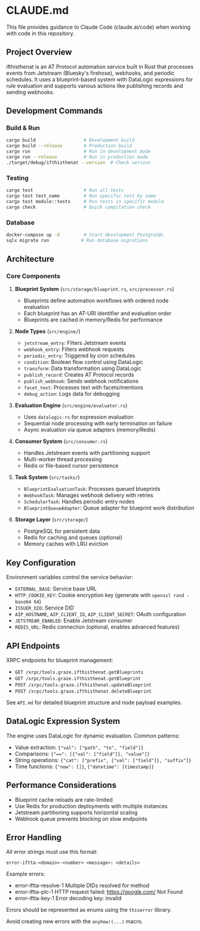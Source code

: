 # CLAUDE.md

This file provides guidance to Claude Code (claude.ai/code) when working with code in this repository.

## Project Overview

ifthisthenat is an AT Protocol automation service built in Rust that processes events from Jetstream (Bluesky's firehose), webhooks, and periodic schedules. It uses a blueprint-based system with DataLogic expressions for rule evaluation and supports various actions like publishing records and sending webhooks.

## Development Commands

### Build & Run
```bash
cargo build                  # Development build
cargo build --release        # Production build
cargo run                    # Run in development mode
cargo run --release          # Run in production mode
./target/debug/ifthisthenat --version  # Check version
```

### Testing
```bash
cargo test                   # Run all tests
cargo test test_name         # Run specific test by name
cargo test module::tests     # Run tests in specific module
cargo check                  # Quick compilation check
```

### Database
```bash
docker-compose up -d         # Start development PostgreSQL
sqlx migrate run            # Run database migrations
```

## Architecture

### Core Components

1. **Blueprint System** (`src/storage/blueprint.rs`, `src/processor.rs`)
   - Blueprints define automation workflows with ordered node evaluation
   - Each blueprint has an AT-URI identifier and evaluation order
   - Blueprints are cached in memory/Redis for performance

2. **Node Types** (`src/engine/`)
   - `jetstream_entry`: Filters Jetstream events
   - `webhook_entry`: Filters webhook requests  
   - `periodic_entry`: Triggered by cron schedules
   - `condition`: Boolean flow control using DataLogic
   - `transform`: Data transformation using DataLogic
   - `publish_record`: Creates AT Protocol records
   - `publish_webhook`: Sends webhook notifications
   - `facet_text`: Processes text with facets/mentions
   - `debug_action`: Logs data for debugging

3. **Evaluation Engine** (`src/engine/evaluator.rs`)
   - Uses `datalogic-rs` for expression evaluation
   - Sequential node processing with early termination on failure
   - Async evaluation via queue adapters (memory/Redis)

4. **Consumer System** (`src/consumer.rs`)
   - Handles Jetstream events with partitioning support
   - Multi-worker thread processing
   - Redis or file-based cursor persistence

5. **Task System** (`src/tasks/`)
   - `BlueprintEvaluationTask`: Processes queued blueprints
   - `WebhookTask`: Manages webhook delivery with retries
   - `SchedulerTask`: Handles periodic entry nodes
   - `BlueprintQueueAdapter`: Queue adapter for blueprint work distribution

6. **Storage Layer** (`src/storage/`)
   - PostgreSQL for persistent data
   - Redis for caching and queues (optional)
   - Memory caches with LRU eviction

## Key Configuration

Environment variables control the service behavior:
- `EXTERNAL_BASE`: Service base URL
- `HTTP_COOKIE_KEY`: Cookie encryption key (generate with `openssl rand -base64 64`)
- `ISSUER_DID`: Service DID
- `AIP_HOSTNAME`, `AIP_CLIENT_ID`, `AIP_CLIENT_SECRET`: OAuth configuration
- `JETSTREAM_ENABLED`: Enable Jetstream consumer
- `REDIS_URL`: Redis connection (optional, enables advanced features)

## API Endpoints

XRPC endpoints for blueprint management:
- `GET /xrpc/tools.graze.ifthisthenat.getBlueprints`
- `GET /xrpc/tools.graze.ifthisthenat.getBlueprint`
- `POST /xrpc/tools.graze.ifthisthenat.updateBlueprint`
- `POST /xrpc/tools.graze.ifthisthenat.deleteBlueprint`

See `API.md` for detailed blueprint structure and node payload examples.

## DataLogic Expression System

The engine uses DataLogic for dynamic evaluation. Common patterns:
- Value extraction: `{"val": ["path", "to", "field"]}`
- Comparisons: `{"==": [{"val": ["field"]}, "value"]}`
- String operations: `{"cat": ["prefix", {"val": ["field"]}, "suffix"]}`
- Time functions: `{"now": []}`, `{"datetime": [timestamp]}`

## Performance Considerations

- Blueprint cache reloads are rate-limited
- Use Redis for production deployments with multiple instances
- Jetstream partitioning supports horizontal scaling
- Webhook queue prevents blocking on slow endpoints

## Error Handling

All error strings must use this format:

    error-iftta-<domain>-<number> <message>: <details>

Example errors:

* error-iftta-resolve-1 Multiple DIDs resolved for method
* error-iftta-plc-1 HTTP request failed: https://google.com/ Not Found
* error-iftta-key-1 Error decoding key: invalid

Errors should be represented as enums using the `thiserror` library.

Avoid creating new errors with the `anyhow!(...)` macro.